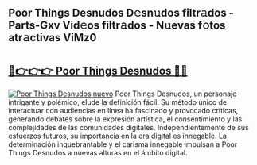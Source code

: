 ## Poor Things Desnudos D𝚎sn𝚞dos filtr𝚊dos - Parts-Gxv Vid𝚎os filtr𝚊dos - N𝚞evas f𝚘tos atr𝚊ctivas ViMz0

# <h2><a href="http://mb1n7n.tromn.icu/?c=Poor+Things+Desnudos">🔗👉👉👉 Poor Things Desnudos 🔗🔗</a></h2>

[![Poor Things Desnudos nuevo](https://i.imgur.com/pEAQMta.gif)](http://mb1n7n.tromn.icu/?c=Poor+Things+Desnudos)
Poor Things Desnudos, un personaje intrigante y polémico, elude la definición fácil. Su método único de interactuar con audiencias en línea ha fascinado y provocado críticas, generando debates sobre la expresión artística, el consentimiento y las complejidades de las comunidades digitales. Independientemente de sus esfuerzos futuros, su importancia en la era digital es innegable. La determinación inquebrantable y el carisma innegable impulsan a Poor Things Desnudos a nuevas alturas en el ámbito digital.
